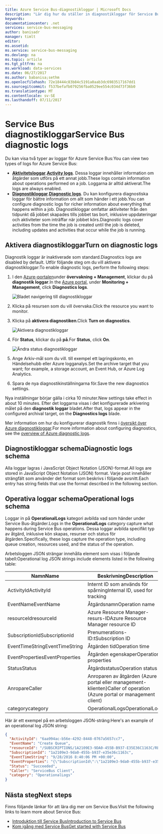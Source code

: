 ```yaml
---
title: Azure Service Bus-diagnostikloggar | Microsoft Docs
description: "Lär dig hur du ställer in diagnostikloggar för Service Bus i Azure."
keywords: 
documentationcenter: .net
services: service-bus-messaging
author: banisadr
manager: timlt
editor: 
ms.assetid: 
ms.service: service-bus-messaging
ms.devlang: na
ms.topic: article
ms.tgt_pltfrm: na
ms.workload: data-services
ms.date: 06/27/2017
ms.author: babanisa;sethm
ms.openlocfilehash: 72e18444c83b84c5191a0aab3dc6983517167dd1
ms.sourcegitcommit: f537befafb079256fba0529ee554c034d73f36b0
ms.translationtype: MT
ms.contentlocale: sv-SE
ms.lasthandoff: 07/11/2017
---
```

# <a name="service-bus-diagnostic-logs"></a><span data-ttu-id="cae9b-103">Service Bus diagnostikloggar</span><span class="sxs-lookup"><span data-stu-id="cae9b-103">Service Bus diagnostic logs</span></span>

<span data-ttu-id="cae9b-104">Du kan visa två typer av loggar för Azure Service Bus:</span><span class="sxs-lookup"><span data-stu-id="cae9b-104">You can view two types of logs for Azure Service Bus:</span></span>
* <span data-ttu-id="cae9b-105">**[Aktivitetsloggar](../monitoring-and-diagnostics/monitoring-overview-activity-logs.md)**.</span><span class="sxs-lookup"><span data-stu-id="cae9b-105">**[Activity logs](../monitoring-and-diagnostics/monitoring-overview-activity-logs.md)**.</span></span> <span data-ttu-id="cae9b-106">Dessa loggar innehåller information om åtgärder som utförs på ett annat jobb.</span><span class="sxs-lookup"><span data-stu-id="cae9b-106">These logs contain information about operations performed on a job.</span></span> <span data-ttu-id="cae9b-107">Loggarna är alltid aktiverat.</span><span class="sxs-lookup"><span data-stu-id="cae9b-107">The logs are always enabled.</span></span>
* <span data-ttu-id="cae9b-108">**[Diagnostikloggar](../monitoring-and-diagnostics/monitoring-overview-of-diagnostic-logs.md)**.</span><span class="sxs-lookup"><span data-stu-id="cae9b-108">**[Diagnostic logs](../monitoring-and-diagnostics/monitoring-overview-of-diagnostic-logs.md)**.</span></span> <span data-ttu-id="cae9b-109">Du kan konfigurera diagnostiska loggar för bättre information om allt som händer i ett jobb.</span><span class="sxs-lookup"><span data-stu-id="cae9b-109">You can configure diagnostic logs for richer information about everything that happens within a job.</span></span> <span data-ttu-id="cae9b-110">Diagnostikloggar omfattar aktiviteter från den tidpunkt då jobbet skapades tills jobbet tas bort, inklusive uppdateringar och aktiviteter som inträffar när jobbet körs.</span><span class="sxs-lookup"><span data-stu-id="cae9b-110">Diagnostic logs cover activities from the time the job is created until the job is deleted, including updates and activities that occur while the job is running.</span></span>

## <a name="turn-on-diagnostic-logs"></a><span data-ttu-id="cae9b-111">Aktivera diagnostikloggar</span><span class="sxs-lookup"><span data-stu-id="cae9b-111">Turn on diagnostic logs</span></span>

<span data-ttu-id="cae9b-112">Diagnostik loggar är inaktiverade som standard.</span><span class="sxs-lookup"><span data-stu-id="cae9b-112">Diagnostics logs are disabled by default.</span></span> <span data-ttu-id="cae9b-113">Utför följande steg om du vill aktivera diagnostikloggar:</span><span class="sxs-lookup"><span data-stu-id="cae9b-113">To enable diagnostic logs, perform the following steps:</span></span>

1.  <span data-ttu-id="cae9b-114">I den [Azure-portalen](https://portal.azure.com)under **övervakning + Management**, klickar du på **diagnostik loggar**.</span><span class="sxs-lookup"><span data-stu-id="cae9b-114">In the [Azure portal](https://portal.azure.com), under **Monitoring + Management**, click **Diagnostics logs**.</span></span>

    ![Bladet navigering till diagnostikloggar](./media/service-bus-diagnostic-logs/image1.png)

2. <span data-ttu-id="cae9b-116">Klicka på resursen som du vill övervaka.</span><span class="sxs-lookup"><span data-stu-id="cae9b-116">Click the resource you want to monitor.</span></span>  

3.  <span data-ttu-id="cae9b-117">Klicka på **aktivera diagnostiken**.</span><span class="sxs-lookup"><span data-stu-id="cae9b-117">Click **Turn on diagnostics**.</span></span>

    ![Aktivera diagnostikloggar](./media/service-bus-diagnostic-logs/image2.png)

4.  <span data-ttu-id="cae9b-119">För **Status**, klickar du på **på**.</span><span class="sxs-lookup"><span data-stu-id="cae9b-119">For **Status**, click **On**.</span></span>

    ![Ändra status diagnostikloggar](./media/service-bus-diagnostic-logs/image3.png)

5.  <span data-ttu-id="cae9b-121">Ange Arkiv-mål som du vill. till exempel ett lagringskonto, en Händelsehubb eller Azure logganalys.</span><span class="sxs-lookup"><span data-stu-id="cae9b-121">Set the archive target that you want; for example, a storage account, an Event Hub, or Azure Log Analytics.</span></span>

6.  <span data-ttu-id="cae9b-122">Spara de nya diagnostikinställningarna för.</span><span class="sxs-lookup"><span data-stu-id="cae9b-122">Save the new diagnostics settings.</span></span>

<span data-ttu-id="cae9b-123">Nya inställningar börjar gälla i cirka 10 minuter.</span><span class="sxs-lookup"><span data-stu-id="cae9b-123">New settings take effect in about 10 minutes.</span></span> <span data-ttu-id="cae9b-124">Efter det loggarna visas i det konfigurerade arkivering målet på den **diagnostik loggar** bladet.</span><span class="sxs-lookup"><span data-stu-id="cae9b-124">After that, logs appear in the configured archival target, on the **Diagnostics logs** blade.</span></span>

<span data-ttu-id="cae9b-125">Mer information om hur du konfigurerar diagnostik finns i [översikt över Azure diagnostikloggar](../monitoring-and-diagnostics/monitoring-overview-of-diagnostic-logs.md).</span><span class="sxs-lookup"><span data-stu-id="cae9b-125">For more information about configuring diagnostics, see the [overview of Azure diagnostic logs](../monitoring-and-diagnostics/monitoring-overview-of-diagnostic-logs.md).</span></span>

## <a name="diagnostic-logs-schema"></a><span data-ttu-id="cae9b-126">Diagnostikloggar schema</span><span class="sxs-lookup"><span data-stu-id="cae9b-126">Diagnostic logs schema</span></span>

<span data-ttu-id="cae9b-127">Alla loggar lagras i JavaScript Object Notation (JSON)-format.</span><span class="sxs-lookup"><span data-stu-id="cae9b-127">All logs are stored in JavaScript Object Notation (JSON) format.</span></span> <span data-ttu-id="cae9b-128">Varje post innehåller strängfält som använder det format som beskrivs i följande avsnitt.</span><span class="sxs-lookup"><span data-stu-id="cae9b-128">Each entry has string fields that use the format described in the following section.</span></span>

## <a name="operational-logs-schema"></a><span data-ttu-id="cae9b-129">Operativa loggar schema</span><span class="sxs-lookup"><span data-stu-id="cae9b-129">Operational logs schema</span></span>

<span data-ttu-id="cae9b-130">Loggar in på **OperationalLogs** kategori avbilda vad som händer under Service Bus-åtgärder.</span><span class="sxs-lookup"><span data-stu-id="cae9b-130">Logs in the **OperationalLogs** category capture what happens during Service Bus operations.</span></span> <span data-ttu-id="cae9b-131">Dessa loggar avbilda specifikt typ av åtgärd, inklusive kön skapas, resurser och status för åtgärden.</span><span class="sxs-lookup"><span data-stu-id="cae9b-131">Specifically, these logs capture the operation type, including queue creation, resources used, and the status of the operation.</span></span>

<span data-ttu-id="cae9b-132">Arbetsloggen JSON strängar innehålla element som visas i följande tabell:</span><span class="sxs-lookup"><span data-stu-id="cae9b-132">Operational log JSON strings include elements listed in the following table:</span></span>

<span data-ttu-id="cae9b-133">Namn</span><span class="sxs-lookup"><span data-stu-id="cae9b-133">Name</span></span> | <span data-ttu-id="cae9b-134">Beskrivning</span><span class="sxs-lookup"><span data-stu-id="cae9b-134">Description</span></span>
------- | -------
<span data-ttu-id="cae9b-135">ActivityId</span><span class="sxs-lookup"><span data-stu-id="cae9b-135">ActivityId</span></span> | <span data-ttu-id="cae9b-136">Internt ID som används för spårning</span><span class="sxs-lookup"><span data-stu-id="cae9b-136">Internal ID, used for tracking</span></span>
<span data-ttu-id="cae9b-137">EventName</span><span class="sxs-lookup"><span data-stu-id="cae9b-137">EventName</span></span> | <span data-ttu-id="cae9b-138">Åtgärdsnamn</span><span class="sxs-lookup"><span data-stu-id="cae9b-138">Operation name</span></span>           
<span data-ttu-id="cae9b-139">resourceId</span><span class="sxs-lookup"><span data-stu-id="cae9b-139">resourceId</span></span> | <span data-ttu-id="cae9b-140">Azure Resource Manager-resurs-ID</span><span class="sxs-lookup"><span data-stu-id="cae9b-140">Azure Resource Manager resource ID</span></span>
<span data-ttu-id="cae9b-141">SubscriptionId</span><span class="sxs-lookup"><span data-stu-id="cae9b-141">SubscriptionId</span></span> | <span data-ttu-id="cae9b-142">Prenumerations-ID:t</span><span class="sxs-lookup"><span data-stu-id="cae9b-142">Subscription ID</span></span>
<span data-ttu-id="cae9b-143">EventTimeString</span><span class="sxs-lookup"><span data-stu-id="cae9b-143">EventTimeString</span></span> | <span data-ttu-id="cae9b-144">Åtgärden tid</span><span class="sxs-lookup"><span data-stu-id="cae9b-144">Operation time</span></span>
<span data-ttu-id="cae9b-145">EventProperties</span><span class="sxs-lookup"><span data-stu-id="cae9b-145">EventProperties</span></span> | <span data-ttu-id="cae9b-146">Åtgärden egenskaper</span><span class="sxs-lookup"><span data-stu-id="cae9b-146">Operation properties</span></span>
<span data-ttu-id="cae9b-147">Status</span><span class="sxs-lookup"><span data-stu-id="cae9b-147">Status</span></span> | <span data-ttu-id="cae9b-148">Åtgärdsstatus</span><span class="sxs-lookup"><span data-stu-id="cae9b-148">Operation status</span></span>
<span data-ttu-id="cae9b-149">Anropare</span><span class="sxs-lookup"><span data-stu-id="cae9b-149">Caller</span></span> | <span data-ttu-id="cae9b-150">Anroparen av åtgärden (Azure portal eller management-klienten)</span><span class="sxs-lookup"><span data-stu-id="cae9b-150">Caller of operation (Azure portal or management client)</span></span>
<span data-ttu-id="cae9b-151">category</span><span class="sxs-lookup"><span data-stu-id="cae9b-151">category</span></span> | <span data-ttu-id="cae9b-152">OperationalLogs</span><span class="sxs-lookup"><span data-stu-id="cae9b-152">OperationalLogs</span></span>

<span data-ttu-id="cae9b-153">Här är ett exempel på en arbetsloggen JSON-sträng:</span><span class="sxs-lookup"><span data-stu-id="cae9b-153">Here's an example of an operational log JSON string:</span></span>

```json
{
  "ActivityId": "6aa994ac-b56e-4292-8448-0767a5657cc7",
  "EventName": "Create Queue",
  "resourceId": "/SUBSCRIPTIONS/1A2109E3-9DA0-455B-B937-E35E36C1163C/RESOURCEGROUPS/DEFAULT-SERVICEBUS-CENTRALUS/PROVIDERS/MICROSOFT.SERVICEBUS/NAMESPACES/SHOEBOXEHNS-CY4001",
  "SubscriptionId": "1a2109e3-9da0-455b-b937-e35e36c1163c",
  "EventTimeString": "9/28/2016 8:40:06 PM +00:00",
  "EventProperties": "{\"SubscriptionId\":\"1a2109e3-9da0-455b-b937-e35e36c1163c\",\"Namespace\":\"shoeboxehns-cy4001\",\"Via\":\"https://shoeboxehns-cy4001.servicebus.windows.net/f8096791adb448579ee83d30e006a13e/?api-version=2016-07\",\"TrackingId\":\"5ee74c9e-72b5-4e98-97c4-08a62e56e221_G1\"}",
  "Status": "Succeeded",
  "Caller": "ServiceBus Client",
  "category": "OperationalLogs"
}
```

## <a name="next-steps"></a><span data-ttu-id="cae9b-154">Nästa steg</span><span class="sxs-lookup"><span data-stu-id="cae9b-154">Next steps</span></span>

<span data-ttu-id="cae9b-155">Finns följande länkar för att lära dig mer om Service Bus:</span><span class="sxs-lookup"><span data-stu-id="cae9b-155">Visit the following links to learn more about Service Bus:</span></span>

* [<span data-ttu-id="cae9b-156">Introduktion till Service Bus</span><span class="sxs-lookup"><span data-stu-id="cae9b-156">Introduction to Service Bus</span></span>](service-bus-messaging-overview.md)
* [<span data-ttu-id="cae9b-157">Kom igång med Service Bus</span><span class="sxs-lookup"><span data-stu-id="cae9b-157">Get started with Service Bus</span></span>](service-bus-dotnet-get-started-with-queues.md)
